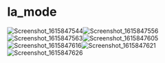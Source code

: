 # la_mode
![Screenshot_1615847544](https://user-images.githubusercontent.com/74459583/111229954-7d40aa80-85ef-11eb-9a3f-01d65fe9d66a.png)![Screenshot_1615847556](https://user-images.githubusercontent.com/74459583/111229956-7dd94100-85ef-11eb-8156-1d74aa545887.png)![Screenshot_1615847563](https://user-images.githubusercontent.com/74459583/111230056-a5300e00-85ef-11eb-926a-59d90733d759.png)![Screenshot_1615847605](https://user-images.githubusercontent.com/74459583/111230062-a5c8a480-85ef-11eb-8a46-466e2a5f6de6.png)![Screenshot_1615847616](https://user-images.githubusercontent.com/74459583/111230069-a8c39500-85ef-11eb-88d0-803cfca5918e.png)![Screenshot_1615847621](https://user-images.githubusercontent.com/74459583/111230075-a9f4c200-85ef-11eb-81bf-ab807bdf5fa4.png)![Screenshot_1615847626](https://user-images.githubusercontent.com/74459583/111230079-abbe8580-85ef-11eb-9dcb-86408db53d6f.png)


